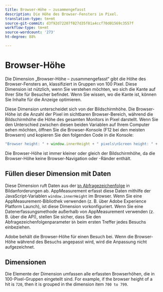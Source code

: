 ```yaml
---
title: Browser-Höhe – zusammengefasst
description: Die Höhe des Browser-Fensters in Pixel.
translation-type: tm+mt
source-git-commit: d3f92d72207f027d35f81a4ccf70d01569c3557f
workflow-type: tm+mt
source-wordcount: '273'
ht-degree: 88%

---
```



# Browser-Höhe

Die Dimension „Browser-Höhe – zusammengefasst“ gibt die Höhe des Browser-Fensters an, klassifiziert in Gruppen von 100 Pixel. Diese Dimension ist nützlich, wenn Sie verstehen möchten, wo sich die Kante auf Ihrer Site für Besucher befindet. Wenn Sie wissen, wo die Kante ist, können Sie Inhalte für die Anzeige optimieren.

Diese Dimension unterscheidet sich von der Bildschirmhöhe. Die Browser-Höhe ist die Anzahl der Pixel im sichtbaren Browser-Bereich, während die Bildschirmhöhe die Höhe des gesamten Monitors in Pixel darstellt. Wenn Sie den Unterschied zwischen diesen beiden Variablen auf Ihrem Computer sehen möchten, öffnen Sie die Browser-Konsole (F12 bei den meisten Browsern) und kopieren Sie den folgenden Code in die Konsole:

```javascript
"Browser height: " + window.innerHeight + " pixels\nScreen height: " + screen.height + " pixels";
```

Die Browser-Höhe ist immer kleiner oder gleich der Bildschirmhöhe, da die Browser-Höhe keine Browser-Navigation oder -Ränder enthält.

## Füllen dieser Dimension mit Daten

Diese Dimension ruft Daten aus der [`bh` Abfragezeichenfolge](/help/implement/validate/query-parameters.md) in Bildanforderungen ab. AppMeasurement erfasst diese Daten mithilfe der JavaScript-Variablen `window.innerHeight` im Browser. Wenn Sie eine AppMeasurement-Bibliothek verwenden (z. B. über Adobe Experience Platform Launch), ist diese Dimension vorkonfiguriert. Wenn Sie eine Datenerfassungsmethode außerhalb von AppMeasurement verwenden (z. B. über die API), stellen Sie sicher, dass Sie den Abfragezeichenfolgenparameter `bh` beim ersten Treffer jedes Besuchs einbeziehen.

Adobe behält die Browser-Höhe für einen Besuch bei. Wenn die Browser-Höhe während des Besuchs angepasst wird, wird die Anpassung nicht aufgezeichnet.

## Dimensionen

Die Elemente der Dimension umfassen alle erfassten Browserhöhen, die in 100-Pixel-Gruppen eingeteilt sind. For example, if the browser height of a hit is `720`, then it is grouped in the dimension item `700 to 799`.
